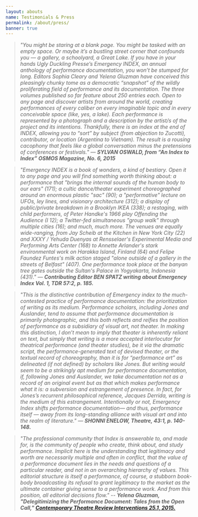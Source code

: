 ```yaml
---
layout: abouts
name: Testimonials & Press
permalink: /about/press/
banner: true
---
```


>_"You might be staring at a blank page. You might be tasked with an empty space. Or maybe it’s a bustling street corner that confounds you — a gallery, a schoolyard, a Great Lake. If you have in your hands Ugly Duckling Presse’s Emergency INDEX, an annual anthology of performance documentation, you won’t be stumped for long. Editors Sophia Cleary and Yelena Gluzman have conceived this pleasingly chunky tome as a democratic “snapshot” of the wildly proliferating field of performance and its documentation. The three volumes published so far feature about 250 entries each. Open to any page and discover artists from around the world, creating performances of every caliber on every imaginable topic and in every conceivable space (like, yes, a lake). Each performance is represented by a photograph and a description by the artist/s of the project and its intentions. Thankfully, there is an index at the end of INDEX, allowing you to “sort” by subject (from abjection to Zucotti), contributor, or location (Argentina to Vietnam). The result is a rousing cacophony that feels like a global conversation minus the pretensions of conferences or festivals." — **SYLVAN OSWALD, from “An Index to Index” OSMOS Magazine, No. 6, 2015**_

>_"Emergency INDEX is a book of wonders, a kind of bestiary. Open it to any page and you will find something worth thinking about:  a performance that "brings the internal sounds of the human body to our ears" (171); a cultic dance/theater experiment choreographed around an enormous plastic "sac" (90); a "performative" lecture on UFOs, ley lines, and visionary architecture (312); a display of public/private breakdown in a Brooklyn IKEA (338); a restaging, with child performers, of Peter Handke's  1966 play Offending the Audience (I 12); a Twitter-fed simultaneous "group walk" through multiple cities (16); and  much, much  more. The  venues are equally wide-ranging, from Jay Scheib at the Kitchen in New York City (22) and XXXY / Yehuda Duenyas at Rensselaer's Experimental Media and Performing Arts Center (168) to Annette Arlander's stark environmental work on Harakka Island, Finland (64) and Felipe Faundez Funtes's milk action staged "alone outside of a gallery in the streets of Belfast" (407). One performance took place at the banyan tree gates outside the Sultan's Palace in Yogyakarta, Indonesia (431)." — **Contributing Editor BEN SPATZ writing about Emergency Index Vol. 1, TDR 57:2, p. 185.**_

>_"This is the distinctive contribution of Emergency index  to the much-contested practice of performance documentation: the prioritization of writing as its medium. Performance scholars, including Jones and Auslander, tend to assume that performance documentation is primarily photographic, and this both reflects and reifies the position of performance as a subsidiary of visual art, not theater. In making this distinction, I don’t mean to imply that theater is inherently reliant on text, but simply that writing is a more accepted interlocutor for theatrical performance (and theater studies), be it via the dramatic script, the performance-generated text of devised theater, or the textual record of choreography, than it is for “performance art” as delineated (if not defined) by scholars like Jones. But writing would seem to be a strikingly apt medium for performance documentation, if, following Jones and Auslander, we take documentation not as a record of an original event but as that which makes performance what it is: a subversion and estrangement of presence.  In fact, for Jones’s recurrent philosophical reference, Jacques Derrida, writing is the medium of this estrangement. Intentionally or not, Emergency Index shifts performance documentation— and thus, performance itself — away from its long-standing alliance with visual art and into the realm of literature." — **SHONNI ENELOW, Theatre, 43:1, p. 140-148.**_

>_"The professional community that Index is answerable to, and made for, is the community of people who create, think about, and study performance. Implicit here is the understanding that legitimacy and worth are necessarily multiple and often in conflict, that the value of a performance document lies in the needs and questions of a particular reader, and not in an overarching hierarchy of values. This editorial structure is itself a performance, of course, a stubborn book-body broadcasting its refusal to grant legitimacy to the market as the ultimate container giving sense to a performance work. And from this position, all editorial decisions flow." -- **Yelena Gluzman, "Delegitimizing the Performance Document: Tales from the Open Call," [Contemporary Theatre Review Interventions 25.1, 2015.](https://www.contemporarytheatrereview.org/2015/emergency-index/)**_
